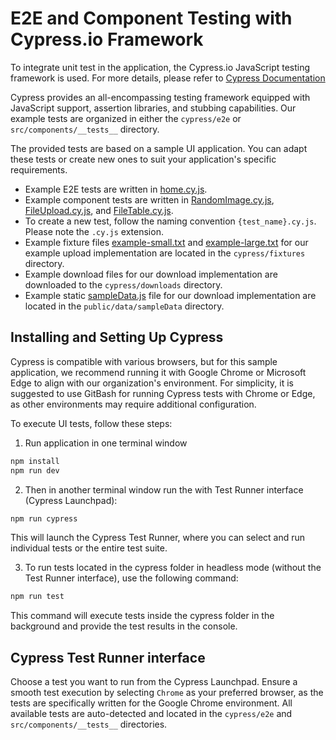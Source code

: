 # **E2E and Component Testing with Cypress.io Framework**

To integrate unit test in the application, the Cypress.io JavaScript testing framework is used.
For more details, please refer to [Cypress Documentation](https://docs.cypress.io/guides/overview/why-cypress/)


Cypress provides an all-encompassing testing framework equipped with JavaScript support, assertion libraries, and stubbing capabilities. Our example tests are organized in either the `cypress/e2e` or `src/components/__tests__` directory.

The provided tests are based on a sample UI application. You can adapt these tests or create new ones to suit your application's specific requirements.
* Example E2E tests are written in [home.cy.js](../cypress/e2e/home.cy.js).
* Example component tests are written in [RandomImage.cy.js](../src/components/__tests__/RandomImage.cy.js), [FileUpload.cy.js](../src/components/__tests__/FileUpload.cy.js), and [FileTable.cy.js](../src/components/__tests__/FileTable.cy.js).
* To create a new test, follow the naming convention `{test_name}.cy.js`. Please note the `.cy.js` extension.
* Example fixture files [example-small.txt](../cypress/fixtures/example-small.txt) and [example-large.txt](../cypress/fixtures/example-large.txt) for our example upload implementation are located in the `cypress/fixtures` directory.
* Example download files for our download implementation are downloaded to the `cypress/downloads` directory.
* Example static [sampleData.js](../public/data/sampleData.js) file for our download implementation are located in the `public/data/sampleData` directory.


## Installing and Setting Up Cypress

Cypress is compatible with various browsers, but for this sample application, we recommend running it with Google Chrome or Microsoft Edge to align with our organization's environment. For simplicity, it is suggested to use GitBash for running Cypress tests with Chrome or Edge, as other environments may require additional configuration.

To execute UI tests, follow these steps:

1) Run application in one terminal window
```bash
npm install
npm run dev
```

2) Then in another terminal window run the with Test Runner interface (Cypress Launchpad):
```bash
npm run cypress
```
This will launch the Cypress Test Runner, where you can select and run individual tests or the entire test suite.

3) To run tests located in the cypress folder in headless mode (without the Test Runner interface), use the following command:
```bash
npm run test
```
This command will execute tests inside the cypress folder in the background and provide the test results in the console.

## Cypress Test Runner interface

Choose a test you want to run from the Cypress Launchpad. Ensure a smooth test execution by selecting `Chrome` as your preferred browser, as the tests are specifically written for the Google Chrome environment. All available tests are auto-detected and located in the `cypress/e2e` and `src/components/__tests__` directories.